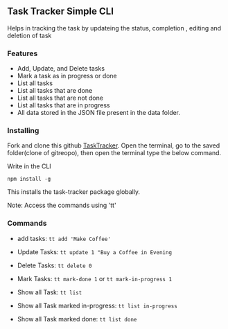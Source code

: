 ## Task Tracker Simple CLI

Helps in tracking the task by updateing the status, completion , editing and deletion of task

### Features

- Add, Update, and Delete tasks
- Mark a task as in progress or done
- List all tasks
- List all tasks that are done
- List all tasks that are not done
- List all tasks that are in progress
- All data stored in the JSON file present in the data folder.

### Installing

Fork and clone this github [TaskTracker](https://github.com/RuchiDeo266/task-tracker-cli). Open the terminal, go to the saved folder(clone of gitreopo), then open the terminal type the below command.

Write in the CLI

```
npm install -g
```

This installs the task-tracker package globally.

Note: Access the commands using 'tt'

### Commands

- add tasks: `tt add 'Make Coffee'`

- Update Tasks: `tt update 1 "Buy a Coffee in Evening`
- Delete Tasks: `tt delete 0 `
- Mark Tasks: `tt mark-done 1` or `tt mark-in-progress 1`
- Show all Task: `tt list `
- Show all Task marked in-progress: `tt list in-progress`
- Show all Task marked done: `tt list done `
